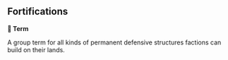 ## Fortifications

**📑 Term**

A group term for all kinds of permanent defensive structures factions can build on their lands.

<!---
keywords: battle, unit
-->